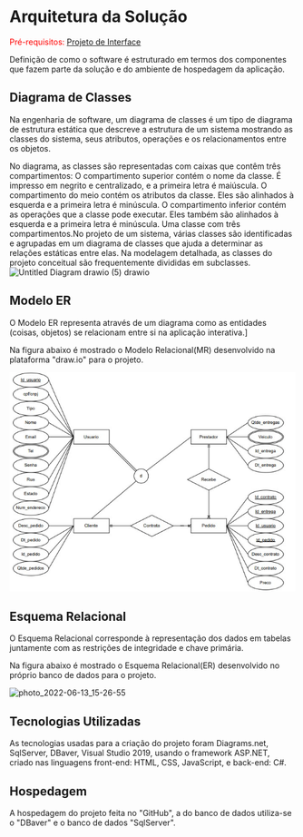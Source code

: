# Arquitetura da Solução

<span style="color:red">Pré-requisitos: <a href="3-Projeto de Interface.md"> Projeto de Interface</a></span>

Definição de como o software é estruturado em termos dos componentes que fazem parte da solução e do ambiente de hospedagem da aplicação.

## Diagrama de Classes

Na engenharia de software, um diagrama de classes é um tipo de diagrama de estrutura estática que descreve a estrutura de um sistema mostrando as classes do sistema, seus atributos, operações e os relacionamentos entre os objetos. 

No diagrama, as classes são representadas com caixas que contêm três compartimentos: 
O compartimento superior contém o nome da classe. É impresso em negrito e centralizado, e a primeira letra é maiúscula. 
O compartimento do meio contém os atributos da classe. Eles são alinhados à esquerda e a primeira letra é minúscula. 
O compartimento inferior contém as operações que a classe pode executar. Eles também são alinhados à esquerda e a primeira letra é minúscula. 
Uma classe com três compartimentos.No projeto de um sistema, várias classes são identificadas e agrupadas em um diagrama de classes que ajuda a determinar as relações estáticas entre elas. Na modelagem detalhada, as classes do projeto conceitual são frequentemente divididas em subclasses. 
![Untitled Diagram drawio (5) drawio](https://user-images.githubusercontent.com/91202959/175823875-10f1b420-7549-48c9-9726-1b3dbbccd6ab.png)


## Modelo ER

O Modelo ER representa através de um diagrama como as entidades (coisas, objetos) se relacionam entre si na aplicação interativa.]


Na figura abaixo é mostrado o Modelo Relacional(MR) desenvolvido na plataforma "draw.io" para o projeto.

<img src="img/MR_ClickExpress.jpg" alt="Figura Modelo Relacional(MR) ClickExpress">

## Esquema Relacional

O Esquema Relacional corresponde à representação dos dados em tabelas juntamente com as restrições de integridade e chave primária.
 
Na figura abaixo é mostrado o Esquema Relacional(ER) desenvolvido no próprio banco de dados para o projeto.

![photo_2022-06-13_15-26-55](https://user-images.githubusercontent.com/91202959/173688327-6b81d29d-0a62-4695-bb34-204405315b37.jpg)

## Tecnologias Utilizadas
As tecnologias usadas para a criação do projeto foram Diagrams.net, SqlServer, DBaver, Visual Studio 2019, usando o framework ASP.NET, criado nas linguagens front-end: HTML, CSS, JavaScript, e back-end: C#.

## Hospedagem
A hospedagem do projeto feita no "GitHub", a do banco de dados utiliza-se o "DBaver" e o banco de dados "SqlServer".
